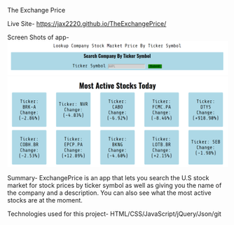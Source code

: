 The Exchange Price

Live Site- https://jax2220.github.io/TheExchangePrice/

Screen Shots of app-
<img src="img/screenShot1.PNG">
<img src="img/screenShot2.PNG">


Summary-
	ExchangePrice is an app that lets you search the U.S stock market for stock prices by ticker symbol as well as giving you the name of the company and a description.  You can also see what the most active stocks are at the moment. 

Technologies used for this project-
	HTML/CSS/JavaScript/jQuery/Json/git





